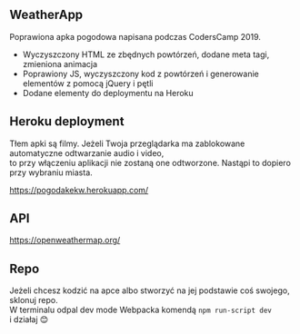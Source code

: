 ## WeatherApp

Poprawiona apka pogodowa napisana podczas CodersCamp 2019.
* Wyczyszczony HTML ze zbędnych powtórzeń, dodane meta tagi, zmieniona animacja
* Poprawiony JS, wyczyszczony kod z powtórzeń i generowanie elementów z pomocą jQuery i pętli
* Dodane elementy do deploymentu na Heroku

## Heroku deployment

Tłem apki są filmy.
Jeżeli Twoja przeglądarka ma zablokowane automatyczne odtwarzanie audio i video,</br>
to przy włączeniu aplikacji nie zostaną one odtworzone.
Nastąpi to dopiero przy wybraniu miasta.

https://pogodakekw.herokuapp.com/

## API

https://openweathermap.org/

## Repo

Jeżeli chcesz kodzić na apce albo stworzyć na jej podstawie coś swojego, sklonuj repo.</br>
W terminalu odpal dev mode Webpacka komendą ```npm run-script dev```</br>
i działaj :blush:

